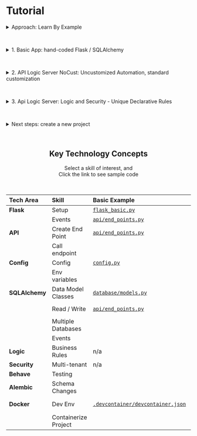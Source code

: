 # Tutorial

<details markdown>

&nbsp;

<summary>Approach: Learn By Example</summary>

Tutorials are useful ways to learn, but the __key concepts__ can be overshadowed by mechanics, and often don't include the real-world __IDE experience__.

Here we take a different approach: a __running app__ you can explore, using the table below:

* Explore code samples for key technology areas
* In a _running_ project
* That you can experiment with (debug, alter...)

To __explore code__, click the _Sample Code_ link - that will open that code file.

To __run__, use the Run/Debug configurations ("play" button, upper left).  There are 3 web apps you can run:

1. __Basic Flask: hand-coded__ web app with minimal functionality

2. __API Logic Server: Uncustomized *automation*__.  Using the [Northwind Database](https://valhuber.github.io/ApiLogicServer/Sample-Database/), this illustrates what you can expect for an initial project using your own database

3. __API Logic Project: Logic and Security__, illustrating the use of a standard IDE to add code, and declarative logic and security


</details>

&nbsp;

<details markdown>

&nbsp;

<summary>1. Basic App: hand-coded Flask / SQLAlchemy</summary>

This illustrates a typical framework-based approach for creating projects - a minimal project for seeing core Flask and SQLAlchemy services in action.

Frameworks are flexible, and leverage your existing dev environment (IDE, git, etc).  But the manual effort is time-consuming, and complex.  This minimal project does not provide:

* an API endpoint for each table

* a User Interface

* any security, or business logic (multi-table derivations and constraints).


</details>

&nbsp;
<details markdown>


<summary>2. API Logic Server NoCust: Uncustomized Automation, standard customization</summary>

&nbsp;

Instead of frameworks, we might employ a Low Code approach.  Low Code tools provide excellent custom user interfaces.  However, these often require extensive screen painting, and typically require a proprietary IDE.

The *API Logic Project No Customization* app provides an alternative, creating an entire project by reading your schema.  This approach is:

* **Faster** than Low Code, with instant APIs and Admin User Interfaces:

  * **API:** an endpoint for each table, with filtering, sorting, pagination and related data access

  * **Admin UI:** multi-page / multi-table apps, with page navigations, automatic joins and declarative hide/show.  It executes a yaml file, so basic customizations do not require HTML or JavaScript background.

      * Custom UIs can be built using your tool of choice (React, Angular, etc), using the API

* **Fully Extensible** using standard IDEs such as VSCode or PyCharm.  All of the key technology concepts you mastered above (Flask, SQLAlchemy) still fully apply.

This application was created using the API Logic Server CLI (Command Language Interface), as follows:

```bash
ApiLogicServer create --project_name=ApiLogicProject --db_url=nw-  # use Northwind, no customizations
```

To run:

1. Execute the Run Configuration: 2. API Logic Server: Uncustomized Automation

2. Run the admin app: **Ports > Admin App > globe**

</details>


&nbsp;
<details markdown>


<summary>3. Api Logic Server: Logic and Security - Unique Declarative Rules</summary>

&nbsp;

A running API and UI are a great start, but completing the project still requires logic and security.  This can be as much as half the effort, so we really haven't achieved "Low Code" until these are addressed.

A unique feature of API Logic Server is provision for:

* **Business Logic Automation:** using unique spreadsheet-like rules, extensible with Python 🏆

* These are declared in your IDE, with full support for code completion, logging, and debugging

This application is a clone of the prior example, customized in VSCode:

* **API:** additional endpoints are defined in ```ApiLogicProject/api/customize_api.py```
* **Logic:**
  ** **Rules** are declared in  ```ApiLogicProject/logic/declare_logic.py```
  ** **Security** (multi-tenant support) is declared in ```ApiLogicProject/security/declare_security.py```
* **User Interface:** alterations are visible in ```ApiLogicProject/ui/admin/admin.yaml```

You can use VSCode to *diff* these from their originals in the *ApiLogicProjectNoCustomizations*.

</details>

&nbsp;

<details markdown>

&nbsp;

<summary>Next steps: create a new project</summary>


As shown, easy, prepackaged

```bash
cd tutorial
ApiLogicServer create --project_name=todo --db_url=todo
```
You can also try (be sure to `cd tutorial`):

* chinook
* classicmodels

Launch configurations have been pre-created, then re-execute the Admin app as above.

</details>

&nbsp;

<p align="center">
  <h2 align="center">Key Technology Concepts</h2>
</p>
<p align="center">
  Select a skill of interest, and<br>Click the link to see sample code
</p>
&nbsp;


| Tech Area | Skill | Basic Example | API Logic Server | Notes   |
|:---- |:------|:-----------|:--------|:--------|
| __Flask__ | Setup | [```flask_basic.py```](Basic_app/flask_basic.py) |  [```api_logic_server_run.py```](ApiLogicProject/api_logic_server_run.py) |  |
|  | Events | [```api/end_points.py```](Basic_app/api/end_points.py) |  [```ui/admin/admin_loader.py```](ApiLogicProject/ui/admin/admin_loader.py) |  |
| __API__ | Create End Point | [```api/end_points.py```](Basic_app/api/end_points.py) | [```api/customize_api.py```](ApiLogicProject/api/customize_api.py) |  see `def order():` |
|  | Call endpoint |  | [```test/.../place_order.py```](ApiLogicProject/test/api_logic_server_behave/features/steps/place_order.py) | y  |
| __Config__ | Config | [```config.py```](ApiLogicProject/config.py) | | x |
|  | Env variables |  | [```config.py```](ApiLogicProject/config.py) | os.getenv(...)  |
| __SQLAlchemy__ | Data Model Classes | [```database/models.py```](ApiLogicProject/database/models.py) |  | x  |
|  | Read / Write | [```api/end_points.py```](Basic_app/api/end_points.py) | [```api/customize_api.py```](ApiLogicProject/api/customize_api.py) | see `def order():`  |
|  | Multiple Databases |  | [```database/bind_databases.py```](ApiLogicProject/database/bind_databases.py) |   |
|  | Events |  | [```security/system/security_manager.py```](ApiLogicProject/security/system/security_manager.py) | x  |
| __Logic__ | Business Rules | n/a | [```logic/declare_logic.py```](ApiLogicProject/logic/declare_logic.py) | ***Unique*** to API Logic Server  |
| __Security__ | Multi-tenant | n/a | [```security/declare_security.py```](ApiLogicProject/security/declare_security.py) |   |
| __Behave__ | Testing |  | [```test/.../place_order.py```](ApiLogicProject/test/api_logic_server_behave/features/steps/place_order.py) | x  |
| __Alembic__ | Schema Changes |  | [```database/alembic/readme.md```](ApiLogicProject/database/alembic/readme.md) |   |
| __Docker__ | Dev Env | [```.devcontainer/devcontainer.json```](.devcontainer/devcontainer.json) | x | See also "dockerFile":... |
|  | Containerize Project |  | [```devops/docker/build-container.dockerfile```](ApiLogicProject/devops/docker/build-container.dockerfile) |  |